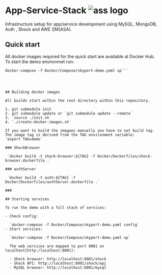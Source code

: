 # App-Service-Stack ![ass logo][logo]
 Infrastructure setup for app/service development using MySQL, MongoDB, Auth , Shock and AWE ([M]ASA).





[logo]: https://github.com/wilke/App-Service-Stack/blob/master/data/pictures/donkey.jpg "Donkey aka ass"


## Quick start

All docker images required for the quick start are available at Docker Hub. To start the demo environmet run: 

```source ./init.sh 
docker-compose -f Docker/Compose/skyport-demo.yaml up```




## Building docker images

All builds start within the root directory within this repository.

1. git submodule init
2. git submodule update or `git submodule update --remote`  
3. `source ./init.sh`
4. `./create-docker-images.sh`

If you want to build the imagaes manually you have to set build tag. The image tag is derived from the TAG environment variable:
`export TAG=demo`

### ShockBrowser

 `docker build -t shock-browser:${TAG} -f Docker/Dockerfiles/shock-browser.dockerfile .`
 
### authServer
 
 `docker build -t auth:${TAG} -f Docker/Dockerfiles/authServer.dockerfile .`

### 
 
## Starting services

To run the demo with a full stack of services:

- Check config:

  `docker-compose -f Docker/Compose/skyport-demo.yaml config`
- Start services:

  `docker-compose -f Docker/Compose/skyport-demo.yaml up` 

  The web services are mapped to port 8001 on localhost[http:/localhost:8001]:
 
  - Shock browser: http://localhost:8001/shock
  - Shock API: http://localhost:8001/shock/api
  - MySQL browser: http://localhost:8001/mysql
